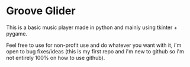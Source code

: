 
# Groove Glider

This is a basic music player made in python and mainly using tkinter + pygame.

Feel free to use for non-profit use and do whatever you want with it, i'm open to bug fixes/ideas (this is my first repo and i'm new to github so i'm not entirely 100% on how to use github).
